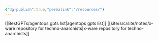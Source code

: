 ```yaml
---
{"dg-publish":true,"permalink":"/resources/"}
---
```



[[BestGPTs/agentops gpts list\|agentops gpts list]]
[[site/src/site/notes/x-ware repository for techno-anarchists\|x-ware repository for techno-anarchists]]
